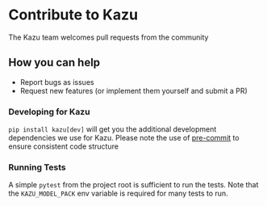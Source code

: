 # Contribute to Kazu

The Kazu team welcomes pull requests from the community

## How you can help

* Report bugs as issues 
* Request new features (or implement them yourself and submit a PR)

### Developing for Kazu

`pip install kazu[dev]` will get you the additional development dependencies we use for Kazu. Please note the use of [pre-commit](https://pre-commit.com/)
to ensure consistent code structure

### Running Tests

A simple `pytest` from the project root is sufficient to run the tests. Note that the `KAZU_MODEL_PACK` env variable is required for many tests to run.